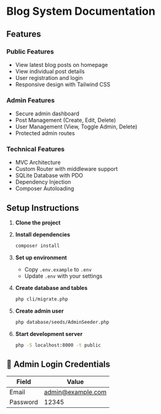 # Blog System Documentation

## Features

### Public Features

- View latest blog posts on homepage
- View individual post details
- User registration and login
- Responsive design with Tailwind CSS

### Admin Features

- Secure admin dashboard
- Post Management (Create, Edit, Delete)
- User Management (View, Toggle Admin, Delete)
- Protected admin routes

### Technical Features

- MVC Architecture
- Custom Router with middleware support
- SQLite Database with PDO
- Dependency Injection
- Composer Autoloading

## Setup Instructions

1. **Clone the project**

2. **Install dependencies**

   ```bash
   composer install
   ```

3. **Set up environment**

   - Copy `.env.example` to `.env`
   - Update `.env` with your settings

4. **Create database and tables**

   ```bash
   php cli/migrate.php
   ```

5. **Create admin user**

   ```bash
   php database/seeds/AdminSeeder.php
   ```

6. **Start development server**
   ```bash
   php -S localhost:8000 -t public
   ```

## 🔑 Admin Login Credentials

| Field    | Value             |
| -------- | ----------------- |
| Email    | admin@example.com |
| Password | 12345             |
